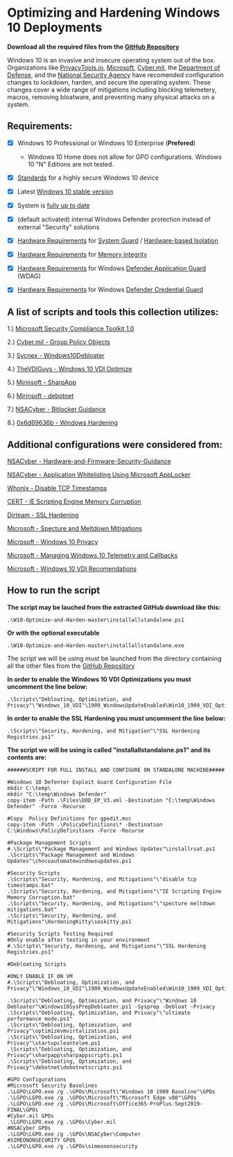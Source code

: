 # Optimizing and Hardening Windows 10 Deployments

**Download all the required files from the [GitHub Repository](https://github.com/smiltech/W10-Optimize-and-Harden)**


Windows 10 is an invasive and insecure operating system out of the box. 
Organizations like [PrivacyTools.io](https://PrivacyTools.io), [Microsoft](https://microsoft.com), [Cyber.mil](https://public.cyber.mil), the [Department of Defense](https://dod.gov), and the [National Security Agency](https://www.nsa.gov/) have recomended configuration changes to lockdown, harden, and secure the operating system. These changes cover a wide range of mitigations including blocking telemetery, macros, removing bloatware, and preventing many physical attacks on a system.

## Requirements:
- [X] Windows 10 Professional or Windows 10 Enterprise (**Prefered**)
  - Windows 10 Home does not allow for GPO configurations. Windows 10 "N" Editions are not tested.
- [x] [Standards](https://docs.microsoft.com/en-us/windows-hardware/design/device-experiences/oem-highly-secure) for a highly secure Windows 10 device
- [x] Latest [Windows 10 stable version](https://www.microsoft.com/en-us/software-download/windows10)
- [x] System is [fully up to date](https://support.microsoft.com/en-gb/help/4027667/windows-10-update)
- [x] (default activated) internal Windows Defender protection instead of external "Security" solutions
- [x] [Hardware Requirements](https://docs.microsoft.com/en-us/windows/security/threat-protection/windows-defender-system-guard/system-guard-secure-launch-and-smm-protection#requirements-met-by-system-guard-enabled-machines) for [System Guard](https://docs.microsoft.com/en-us/windows/security/threat-protection/windows-defender-system-guard/system-guard-how-hardware-based-root-of-trust-helps-protect-windows) / [Hardware-based Isolation](https://docs.microsoft.com/en-us/windows/security/threat-protection/microsoft-defender-atp/overview-hardware-based-isolation)
- [x] [Hardware Requirements](https://docs.microsoft.com/en-us/windows/security/threat-protection/device-guard/requirements-and-deployment-planning-guidelines-for-virtualization-based-protection-of-code-integrity#baseline-protections) for [Memory integrity](https://docs.microsoft.com/en-us/windows/security/threat-protection/device-guard/memory-integrity)
- [x] [Hardware Requirements](https://docs.microsoft.com/en-us/windows/security/threat-protection/windows-defender-application-guard/reqs-wd-app-guard) for Windows [Defender Application Guard](https://docs.microsoft.com/en-us/windows/security/threat-protection/windows-defender-application-guard/wd-app-guard-overview) (WDAG)
- [x] [Hardware Requirements](https://docs.microsoft.com/en-us/windows/security/identity-protection/credential-guard/credential-guard-requirements) for Windows [Defender Credential Guard](https://docs.microsoft.com/en-us/windows/security/identity-protection/credential-guard/credential-guard-how-it-works)


## A list of scripts and tools this collection utilizes:

1.) [Microsoft Security Compliance Toolkit 1.0](https://www.microsoft.com/en-us/download/details.aspx?id=55319)

2.) [Cyber.mil - Group Policy Objects](https://public.cyber.mil/stigs/gpo/)

3.) [Sycnex - Windows10Debloater](https://github.com/Sycnex/Windows10Debloater)

4.) [TheVDIGuys - Windows 10 VDI Optimize](https://github.com/TheVDIGuys/Windows_10_VDI_Optimize)

5.) [Mirinsoft - SharpApp](https://github.com/builtbybel/sharpapp)

6.) [Mirinsoft - debotnet](https://github.com/builtbybel/debotnet)

7.) [NSACyber - Bitlocker Guidance](https://github.com/nsacyber/BitLocker-Guidance)

8.) [0x6d69636b - Windows Hardening](https://github.com/0x6d69636b/windows_hardening)

## Additional configurations were considered from:

[NSACyber - Hardware-and-Firmware-Security-Guidance](https://github.com/nsacyber/Hardware-and-Firmware-Security-Guidance)

[NSACyber - Application Whitelisting Using Microsoft AppLocker](https://apps.nsa.gov/iad/library/ia-guidance/tech-briefs/application-whitelisting-using-microsoft-applocker.cfm)

[Whonix - Disable TCP Timestamps](https://www.whonix.org/wiki/Disable_TCP_and_ICMP_Timestamps)

[CERT - IE Scripting Engine Memory Corruption](https://kb.cert.org/vuls/id/573168/)

[Dirteam - SSL Hardening](https://dirteam.com/sander/2019/07/30/howto-disable-weak-protocols-cipher-suites-and-hashing-algorithms-on-web-application-proxies-ad-fs-servers-and-windows-servers-running-azure-ad-connect/)

[Microsoft - Specture and Meltdown Mitigations](https://support.microsoft.com/en-us/help/4072698/windows-server-speculative-execution-side-channel-vulnerabilities)

[Microsoft - Windows 10 Privacy](https://docs.microsoft.com/en-us/windows/privacy/)

[Microsoft - Managing Windows 10 Telemetry and Callbacks](https://docs.microsoft.com/en-us/windows/privacy/manage-connections-from-windows-operating-system-components-to-microsoft-services)

[Microsoft - Windows 10 VDI Recomendations](https://docs.microsoft.com/en-us/windows-server/remote/remote-desktop-services/rds_vdi-recommendations-1909)


## How to run the script

**The script may be lauched from the extracted GitHub download like this:**
```
.\W10-Optimize-and-Harden-master\installallstandalone.ps1
```
**Or with the optional executable**

```
.\W10-Optimize-and-Harden-master\installallstandalone.exe
```
The script we will be using must be launched from the directory containing all the other files from the [GitHub Repository](https://github.com/smiltech/W10-Optimize-and-Harden)

**In order to enable the Windows 10 VDI Optimizations you must uncomment the line below:**
```
.\Scripts\"Debloating, Optimization, and Privacy"\"Windows_10_VDI"\1909_WindowsUpdateEnabled\Win10_1909_VDI_Optimize.ps1

```

**In order to enable the SSL Hardening you must uncomment the line below:**
```
.\Scripts\"Security, Hardening, and Mitigation"\"SSL Hardening Registries.ps1"

```

**The script we will be using is called **"installallstandalone.ps1"** and its contents are:**

```
######SCRIPT FOR FULL INSTALL AND CONFIGURE ON STANDALONE MACHINE#####

#Windows 10 Defenter Exploit Guard Configuration File
mkdir C:\temp\
mkdir "C:\temp\Windows Defender"
copy-item -Path .\Files\DOD_EP_V3.xml -Destination "C:\temp\Windows Defender" -Force -Recurse

#Copy  Policy Definitions for gpedit.msc
copy-item -Path .\PolicyDefinitions\* -Destination C:\Windows\PolicyDefinitions -Force -Recurse

#Package Management Scripts
#.\Scripts\"Package Management and Windows Updates"\installrsat.ps1
.\Scripts\"Package Management and Windows Updates"\chocoautomatewindowsupdates.ps1

#Security Scripts
.\Scripts\"Security, Hardening, and Mitigations"\"disable tcp timestamps.bat"
.\Scripts\"Security, Hardening, and Mitigations"\"IE Scripting Engine Memory Corruption.bat"
.\Scripts\"Security, Hardening, and Mitigations"\"specture meltdown mitigations.bat"
.\Scripts\"Security, Hardening, and Mitigations"\HardeningKitty\soskitty.ps1

#Security Scripts Testing Required
#Only enable after testing in your environment
#.\Scripts\"Security, Hardening, and Mitigations"\"SSL Hardening Registries.ps1"

#Debloating Scripts

#ONLY ENABLE IF ON VM
#.\Scripts\"Debloating, Optimization, and Privacy"\"Windows_10_VDI"\1909_WindowsUpdateEnabled\Win10_1909_VDI_Optimize.ps1

.\Scripts\"Debloating, Optimization, and Privacy"\"Windows 10 Debloater"\Windows10SysPrepDebloater.ps1 -Sysprep -Debloat -Privacy
.\Scripts\"Debloating, Optimization, and Privacy"\"ultimate performance mode.ps1"
.\Scripts\"Debloating, Optimization, and Privacy"\optimizevmvirtalization.ps1
.\Scripts\"Debloating, Optimization, and Privacy"\startupcleantelem.ps1
.\Scripts\"Debloating, Optimization, and Privacy"\sharpapp\sharpappscripts.ps1
.\Scripts\"Debloating, Optimization, and Privacy"\debotnet\debotnetscripts.ps1

#GPO Configurations
#Microsoft Security Baselines
.\LGPO\LGPO.exe /g .\GPOs\Microsoft\"Windows 10 1909 Baseline"\GPOs
.\LGPO\LGPO.exe /g .\GPOs\Microsoft\"Microsoft Edge v80"\GPOs
.\LGPO\LGPO.exe /g .\GPOs\Microsoft\Office365-ProPlus-Sept2019-FINAL\GPOs
#Cyber.mil GPOs
.\LGPO\LGPO.exe /g .\GPOs\Cyber.mil
#NSACyber GPOs
.\LGPO\LGPO.exe /g .\GPOs\NSACyber\Computer
#SIMEONONSECURITY GPOS
.\LGPO\LGPO.exe /g .\GPOs\simeononsecurity
```

